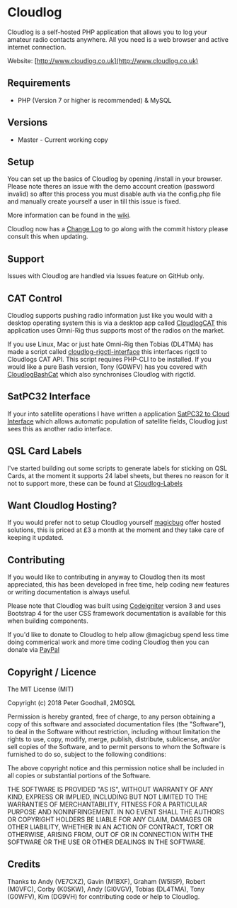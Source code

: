 # Cloudlog

Cloudlog is a self-hosted PHP application that allows you to log your amateur radio contacts anywhere. All you need is a web browser and active internet connection.

Website: [http://www.cloudlog.co.uk](http://www.cloudlog.co.uk)

## Requirements

* PHP (Version 7 or higher is recommended) & MySQL

## Versions

* Master - Current working copy

## Setup

You can set up the basics of Cloudlog by opening /install in your browser. Please note theres an issue with the demo account creation (password invalid) so after this process you must disable auth via the config.php file and manually create yourself a user in till this issue is fixed.

More information can be found in the [wiki](https://github.com/magicbug/Cloudlog/wiki).

Cloudlog now has a [Change Log](https://github.com/magicbug/Cloudlog/wiki/Change-Log) to go along with the commit history please consult this when updating.

## Support

Issues with Cloudlog are handled via Issues feature on GitHub only.

## CAT Control

Cloudlog supports pushing radio information just like you would with a desktop operating system this is via a desktop app called [CloudlogCAT](https://github.com/magicbug/CloudlogCAT/releases) this application uses Omni-Rig thus supports most of the radios on the market.

If you use Linux, Mac or just hate Omni-Rig then Tobias (DL4TMA) has made a script called [cloudlog-rigctl-interface](https://github.com/Manawyrm/cloudlog-rigctl-interface) this interfaces rigctl to Cloudlogs CAT API. This script requires PHP-CLI to be installed.  If you would like a pure Bash version, Tony (G0WFV) has you covered with [CloudlogBashCat](https://github.com/g0wfv/CloudlogBashCat) which also synchronises Cloudlog with rigctld.

## SatPC32 Interface

If your into satellite operations I have written a application [SatPC32 to Cloud Interface](https://github.com/magicbug/SatPC32-To-Cloudlog) which allows automatic population of satellite fields, Cloudlog just sees this as another radio interface.

## QSL Card Labels

I've started building out some scripts to generate labels for sticking on QSL Cards, at the moment it supports 24 label sheets, but theres no reason for it not to support more, these can be found at [Cloudlog-Labels](https://github.com/magicbug/cloudlog-labels)

## Want Cloudlog Hosting?

If you would prefer not to setup Cloudlog yourself [magicbug](https://magicbug.co.uk) offer hosted solutions, this is priced at £3 a month at the moment and they take care of keeping it updated.

## Contributing

If you would like to contributing in anyway to Cloudlog then its most appreciated, this has been developed in free time, help coding new features or writing documentation is always useful.

Please note that Cloudlog was built using [Codeigniter](https://www.codeigniter.com/docs) version 3 and uses Bootstrap 4 for the user CSS framework documentation is available for this when building components.

If you'd like to donate to Cloudlog to help allow @magicbug spend less time doing commerical work and more time coding Cloudlog then you can donate via [PayPal](https://paypal.me/PGoodhall)

## Copyright / Licence

The MIT License (MIT)

Copyright (c) 2018 Peter Goodhall, 2M0SQL

Permission is hereby granted, free of charge, to any person obtaining a copy
of this software and associated documentation files (the "Software"), to deal
in the Software without restriction, including without limitation the rights
to use, copy, modify, merge, publish, distribute, sublicense, and/or sell
copies of the Software, and to permit persons to whom the Software is
furnished to do so, subject to the following conditions:

The above copyright notice and this permission notice shall be included in all
copies or substantial portions of the Software.

THE SOFTWARE IS PROVIDED "AS IS", WITHOUT WARRANTY OF ANY KIND, EXPRESS OR
IMPLIED, INCLUDING BUT NOT LIMITED TO THE WARRANTIES OF MERCHANTABILITY,
FITNESS FOR A PARTICULAR PURPOSE AND NONINFRINGEMENT. IN NO EVENT SHALL THE
AUTHORS OR COPYRIGHT HOLDERS BE LIABLE FOR ANY CLAIM, DAMAGES OR OTHER
LIABILITY, WHETHER IN AN ACTION OF CONTRACT, TORT OR OTHERWISE, ARISING FROM,
OUT OF OR IN CONNECTION WITH THE SOFTWARE OR THE USE OR OTHER DEALINGS IN THE
SOFTWARE.

## Credits

Thanks to Andy (VE7CXZ), Gavin (M1BXF), Graham (W5ISP), Robert (M0VFC), Corby (K0SKW), Andy (GI0VGV), Tobias (DL4TMA), Tony (G0WFV), Kim (DG9VH) for contributing code or help to Cloudlog.
